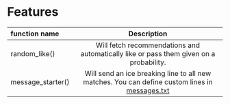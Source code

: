
# Features

| function name           | Description   |
|:---|:---:|
|random_like() | Will fetch recommendations and automatically like or pass them given on a probability. |
|message_starter()  | Will send an ice breaking line to all new matches. You can define custom lines in [messages.txt](messages.txt)  